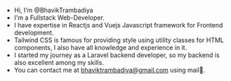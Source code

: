 - Hi, I’m @BhavikTrambadiya
- I'm a Fullstack Web-Developer.
- I have expertise in Reactjs and Vuejs Javascript framework for Frontend development.
- Tailwind CSS is famous for providing style using utility classes for HTML components, I also have all knowledge and experience in it.
- I started my journey as a Laravel backend developer, so my backend is also excellent among my skills.
- You can contact me at bhaviktrambadiya@gmail.com using mail🙂.
<!---
BhavikTrambadiya/BhavikTrambadiya is a ✨ special ✨ repository because its `README.md` (this file) appears on your GitHub profile.
You can click the Preview link to take a look at your changes.
--->
